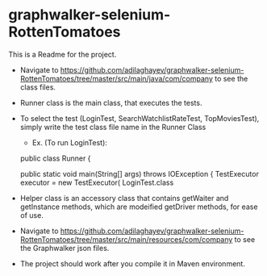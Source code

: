 # graphwalker-selenium-RottenTomatoes
This is a Readme for the project.
- Navigate to https://github.com/adilaghayev/graphwalker-selenium-RottenTomatoes/tree/master/src/main/java/com/company to see the class files.
- Runner class is the main class, that executes the tests.
- To select the test (LoginTest, SearchWatchlistRateTest, TopMoviesTest), simply write the test class file name in the Runner Class
  - Ex. (To run LoginTest): 
  
  
  public class Runner {
  
    public static void main(String[] args) throws IOException {
      TestExecutor executor = new TestExecutor(
              LoginTest.class
            
- Helper class is an accessory class that contains getWaiter and getInstance methods, which are modeified getDriver methods, for ease of use.         
- Navigate to https://github.com/adilaghayev/graphwalker-selenium-RottenTomatoes/tree/master/src/main/resources/com/company to see the Graphwalker json files.
- The project should work after you compile it in Maven environment.

